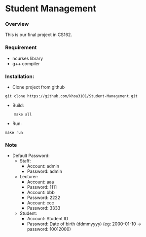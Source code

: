 # Student Management

### Overview
This is our final project in CS162.

### Requirement
- ncurses library
- g++ compiler

### Installation:
- Clone project from github
```
git clone https://github.com/khoa3101/Student-Management.git
```
- Build:
```
    make all
```
- Run:
```
make run
```

### Note
- Default Password:
    - Staff: 
      - Account: admin
      - Password: admin
    - Lecturer:
      - Account: aaa
      - Password: 1111
      - Account: bbb
      - Password: 2222
      - Account: ccc
      - Password: 3333
    - Student:
      - Account: Student ID
      - Password: Date of birth (ddmmyyyy) (eg: 2000-01-10 -> password: 10012000)
